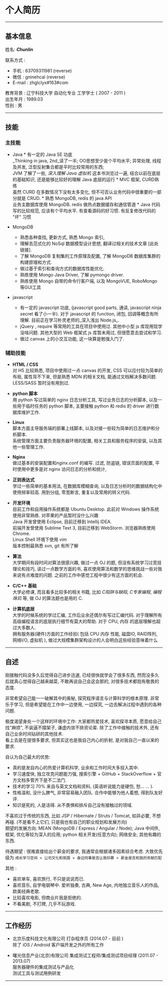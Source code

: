 
个人简历
=============

----------------------------------------
## 基本信息

姓名:  **_Chunlin_**   

联系方式 :     

* 手机 :  63709311981  (reverse)
* 微信 :  gninehcal  (reverse)
* E-mail : zhglclyx#163#com

教育背景 :  辽宁科技大学 自动化专业 工学学士 ( 2007 - 2011 )   
出生年月 : 1989.03    
性别 : 男   

---------------------------------------------
## 技能

### 主技能

 * Java
	   * 有一定的 Java SE 功底   
		   _Thinking in java, 2nd_读了一半; OO思想至少是个平均水平; 异常处理, 线程及并发, 泛型反射集合都是平时比较常用的东西;    
		   JVM 了解了一些,  _深入理解 Java 虚拟机_ 这本书浏览过一遍, 结合以前在底层的基础知识, 还是能够比较好的理解 Java 底层的运行
	   * MVC 框架, CURD熟练    
			虽然 CURD 在多数情况下没有太多变化, 但不可否认业务代码中很重要的一部分就是 CRUD. 
	   * 熟悉 MongoDB, redis 的 java API   
		    业务主数据库使用 MongoDB.  redis 做热点数据缓存和通信管道
	   * Java 代码写的比较规范, 应该有个平均水平. 有查看源码的好习惯.  有反复修改代码的 "坏" 习惯


 * MongoDB
	 * 熟悉各种查找, 更新方式, 熟悉 Mongo 索引, 
	 * 理解去范式化的 NoSql 数据模型设计思想, 翻译过相关的技术文章 [此处链接].
	 * 了解 MongoDB 复制集的工作原理及配置, 了解 MongoDB 数据库集群的构建原理和方式.
     * 做过基于索引和查询方式的数据库性能优化.
	 * 熟练使用 Mongo Java Driver, 了解 pymongo driver.
	 * 熟练使用 Mongo 自带的命令行客户端,  以及 MongoVUE, RoboMongo 等GUI工具

 * javascript
	 * 有一定的 javascript 功底, (javascript good parts, 通读,  javascript ninja secret 看了小一半). 对于 javascript 的 function, 闭包, 回调等概念有所理解. 目前正在学习朴灵老师的_深入浅出 Node.js_.
	 * jQuery , require 等常用的工具在项目中使用过. 其他中小型 js 库现用现学没啥问题. 其他大型的 Web 框架式 js 库暂未用过, 但很愿意去尝试和学习.
	 * 做过 canvas 上的小交互功能, 这一块算是勉强入门了. 


### 辅助技能

* **HTML / CSS**    
对 H5 比较熟悉, 项目中使用过一点 canvas 的开发, CSS 可以应付较为简单的布局, 属性背不下来, 但是熟悉 MDN 的相关文档, 能通过文档解决多数问题. LESS/SASS 暂时没有用到过. 

* **python 脚本**   
用 python 写过简单的 nginx 日志分析工具, 写过业务日志的分析脚本, 以及一些用于临时任务的 python 脚本, 主要接触 python 和 redis 的 driver 进行数据库维护工作.

* **Linux**    
脚本方面主导服务端的部署上线脚本, 以及对接一些较为简单的日志维护和分析脚本.     
系统管理方面主要负责服务器环境的配置, 相关工具和服务程序的安装, 以及其他一些管理工作.

* **Nginx**   
做过基本的安装配置和nginx.conf 的编写. 过滤, 防盗链, 错误页面的配置, 平时使用中更多是对 nginx 访问日志的分析和统计, 

* **正则表达式**   
学过一些简单的基本用法, 在数据库模糊查询, 以及日志分析时的数据结构化中使用频率较高. 用到分组, 零宽断言, 重复以及常用的转义代码.

* **开发环境**   
目前工作和自用操作系统都是  Ubuntu Desktop.  此前对 Windows 操作系统使用非常熟练.  对苹果的产品暂时没什么兴趣    
	Java 开发曾使用 Eclipse, 目前迁移到 Intellij IDEA.   
	前端开发曾使用 Sublime Text 3, 目前迁移到 WebStorm. 浏览器熟练使用 Chrome.   
	Linux Shell 环境下使用 vim   
	版本控制最熟悉 svn, git 有所了解	   

* **算法**   
大学期间有段时间对算法很感兴趣, 做过一点 OJ 的题, 但没有系统学习过竞技理论和技巧, 读过一点数学方面的书, 喜欢使用算法和数学的思维挑战一些对我来说有点难度的问题.  之前的工作中感觉工程中很少有这方面的机会.

* **C/C++ 基础**   
大学必修课, 而且看多比较多的相关书籍, 比如 *C陷阱与缺陷*, *C专家编程*, *编程珠玑* 等, 做 OJ 的算法题也是用的 C. 

* **计算机底层**   
大学的时候系统的学过汇编, 工作后业余还偶尔有写过汇编代码. 对于理解所有高级编程语言的底层执行细节有莫大的帮助. 对于 CPU, 内存 的底层理解也超过大多数人.     
拥有服务器(硬件)方面的工作经验( 包括 CPU 内存 性能, 磁盘IO, RAID阵列, 网络I/O, 虚拟机 ), 做过大规模集群架构设计的人会明白这些经验意味着什么

----------------------------------------

## 自述

刚接触代码没多久后觉得自己进步迅速, 已经很快就学会了很多东西, 然而没多久后就真心觉得自己越来越菜, 不敢再说自己会这会那的, 对很多技术都抱有敬畏的态度.      

非常希望自己能一一破解其中的奥秘, 探究程序语言与计算科学的根本原理. 非常乐于学习, 但是希望能在工作中一边使用, 一边探究, 一边去解决过程中遇到的各种问题.     

极度渴望身处一个这样的环境中工作: 大家都热爱技术, 喜欢探寻本质, 愿意给自己找"麻烦", 不装逼不摆架子, 谦虚内敛不排资论辈. 除了工作中接触的技术外, 还有自己业余时间钻研的其他技术.     
看上去是在提很多要求, 但其实这也是我自己内心的折射, 是对我自己一直以来的要求.

自认为自己最大的优势:    

* 真的是发自内心的热爱计算机科学, 业余和工作时间大多投入其中. 
* 学习速度快, 独立攻克问题能力强, 搜索引擎 + GitHub + StackOverflow + 官方文档多管齐下是不二法门.
* 技术的学习 70% 来自与英文文档和资料, (英语听说能力是硬伤, 愁... ... ).
* 性格温和, 没什么脾气, 非常容易融入团队. 合作中能够为他人着想, 得到队友好评.
* 知识是死的, 人是活得. 从不畏惧和排斥自己没有接触过的领域.

不喜欢过于传统的东西, 比如 JSP / Hibernate / Struts / Tomcat, 如非必要, 不想再碰.  (不是看不上它们, 只是我也有自己的职业规划和发展方向)    
期望的发展方向: MEAN (MongoDB / Express / Angular / Node);  Java 中间件, 框架, 优化等较为深入的应用; python 相关开发(任意方向); 网络安全; 其他有趣的东西.

待遇期望 : 
很难直接给出个薪金的要求, 我通常会根据诸多因素综合考虑. 大致优先级为 `成长学习空间 > 公司文化和氛围 > 身边同事是否让我仰慕 > 薪金是否和我的贡献匹配`

其他 : 

* 喜欢单车, 喜欢旅行, 不只是说说而已. 
* 喜欢音乐, 自学电钢琴中. 爱听独奏, 古典, New Age, 内地独立音乐人的作品, 欧美经典老歌.
* 比较喜欢电影, 但商业片我是拒绝的.
* 不看美剧, 不打牌, 几乎不玩游戏.


--------------------------------

## 工作经历

* 北京乐度科技文化有限公司 打杂程序员 (2014.07 - 目前 )   
除了 iOS / Android 客户端开发之外的所有工作

* 曙光信息产业(北京)有限公司 集成测试工程师/集成测试项目经理 (2011.07 - 2013.07)   
服务器硬件的集成测试与产品化   
测试工具与测试用例研发

---------------------------------------

